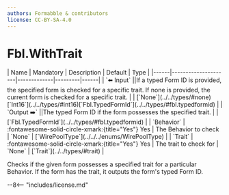 ```yaml
---
authors: Formabble & contributors
license: CC-BY-SA-4.0
---
```



# Fbl.WithTrait

<div class="sh-parameters" markdown="1">
| Name | Mandatory | Description | Default | Type |
|------|---------------------|-------------|---------|------|
| `⬅️ Input` ||If a typed Form ID is provided, the specified form is checked for a specific trait. If none is provided, the current form is checked for a specific trait. | | [`None`](../../types/#none)[`Int16`](../../types/#int16)[`Fbl.TypedFormId`](../../types/#fbl.typedformid) |
| `Output ➡️` ||The typed Form ID if the form possesses the specified trait. | | [`Fbl.TypedFormId`](../../types/#fbl.typedformid) |
| `Behavior` | :fontawesome-solid-circle-xmark:{title="Yes"} Yes  | The Behavior to check | `None` | [`WirePoolType`](../../../enums/WirePoolType) |
| `Trait` | :fontawesome-solid-circle-xmark:{title="Yes"} Yes  | The trait to check for | `None` | [`Trait`](../../types/#trait) |

</div>

Checks if the given form possesses a specified trait for a particular Behavior. If the form has the trait, it outputs the form's typed Form ID.

--8<-- "includes/license.md"

